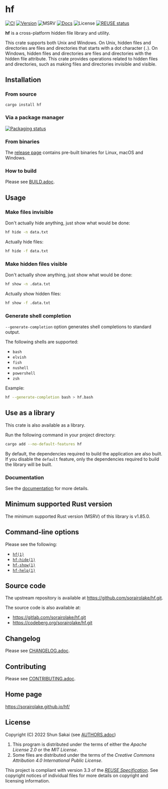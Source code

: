 <!--
SPDX-FileCopyrightText: 2022 Shun Sakai

SPDX-License-Identifier: Apache-2.0 OR MIT
-->

# hf

[![CI][ci-badge]][ci-url]
[![Version][version-badge]][version-url]
![MSRV][msrv-badge]
[![Docs][docs-badge]][docs-url]
![License][license-badge]
[![REUSE status][reuse-badge]][reuse-url]

**hf** is a cross-platform hidden file library and utility.

This crate supports both Unix and Windows. On Unix, hidden files and
directories are files and directories that starts with a dot character (`.`).
On Windows, hidden files and directories are files and directories with the
hidden file attribute. This crate provides operations related to hidden files
and directories, such as making files and directories invisible and visible.

## Installation

### From source

```sh
cargo install hf
```

### Via a package manager

[![Packaging status][repology-badge]][repology-versions]

### From binaries

The [release page] contains pre-built binaries for Linux, macOS and Windows.

### How to build

Please see [BUILD.adoc].

## Usage

### Make files invisible

Don't actually hide anything, just show what would be done:

```sh
hf hide -n data.txt
```

Actually hide files:

```sh
hf hide -f data.txt
```

### Make hidden files visible

Don't actually show anything, just show what would be done:

```sh
hf show -n .data.txt
```

Actually show hidden files:

```sh
hf show -f .data.txt
```

### Generate shell completion

`--generate-completion` option generates shell completions to standard output.

The following shells are supported:

- `bash`
- `elvish`
- `fish`
- `nushell`
- `powershell`
- `zsh`

Example:

```sh
hf --generate-completion bash > hf.bash
```

## Use as a library

This crate is also available as a library.

Run the following command in your project directory:

```sh
cargo add --no-default-features hf
```

By default, the dependencies required to build the application are also built.
If you disable the `default` feature, only the dependencies required to build
the library will be built.

### Documentation

See the [documentation][docs-url] for more details.

## Minimum supported Rust version

The minimum supported Rust version (MSRV) of this library is v1.85.0.

## Command-line options

Please see the following:

- [`hf(1)`]
- [`hf-hide(1)`]
- [`hf-show(1)`]
- [`hf-help(1)`]

## Source code

The upstream repository is available at
<https://github.com/sorairolake/hf.git>.

The source code is also available at:

- <https://gitlab.com/sorairolake/hf.git>
- <https://codeberg.org/sorairolake/hf.git>

## Changelog

Please see [CHANGELOG.adoc].

## Contributing

Please see [CONTRIBUTING.adoc].

## Home page

<https://sorairolake.github.io/hf/>

## License

Copyright (C) 2022 Shun Sakai (see [AUTHORS.adoc])

1.  This program is distributed under the terms of either the _Apache License
    2.0_ or the _MIT License_.
2.  Some files are distributed under the terms of the _Creative Commons
    Attribution 4.0 International Public License_.

This project is compliant with version 3.3 of the [_REUSE Specification_]. See
copyright notices of individual files for more details on copyright and
licensing information.

[ci-badge]: https://img.shields.io/github/actions/workflow/status/sorairolake/hf/CI.yaml?branch=develop&style=for-the-badge&logo=github&label=CI
[ci-url]: https://github.com/sorairolake/hf/actions?query=branch%3Adevelop+workflow%3ACI++
[version-badge]: https://img.shields.io/crates/v/hf?style=for-the-badge&logo=rust
[version-url]: https://crates.io/crates/hf
[msrv-badge]: https://img.shields.io/crates/msrv/hf?style=for-the-badge&logo=rust
[docs-badge]: https://img.shields.io/docsrs/hf?style=for-the-badge&logo=docsdotrs&label=Docs.rs
[docs-url]: https://docs.rs/hf
[license-badge]: https://img.shields.io/crates/l/hf?style=for-the-badge
[reuse-badge]: https://img.shields.io/reuse/compliance/github.com%2Fsorairolake%2Fhf?style=for-the-badge
[reuse-url]: https://api.reuse.software/info/github.com/sorairolake/hf
[repology-badge]: https://repology.org/badge/vertical-allrepos/hf.svg?columns=3
[repology-versions]: https://repology.org/project/hf/versions
[release page]: https://github.com/sorairolake/hf/releases
[BUILD.adoc]: BUILD.adoc
[`hf(1)`]: https://sorairolake.github.io/hf/book/man/man1/hf.1.html
[`hf-hide(1)`]: https://sorairolake.github.io/hf/book/man/man1/hf-hide.1.html
[`hf-show(1)`]: https://sorairolake.github.io/hf/book/man/man1/hf-show.1.html
[`hf-help(1)`]: https://sorairolake.github.io/hf/book/man/man1/hf-help.1.html
[CHANGELOG.adoc]: CHANGELOG.adoc
[CONTRIBUTING.adoc]: CONTRIBUTING.adoc
[AUTHORS.adoc]: AUTHORS.adoc
[_REUSE Specification_]: https://reuse.software/spec-3.3/
